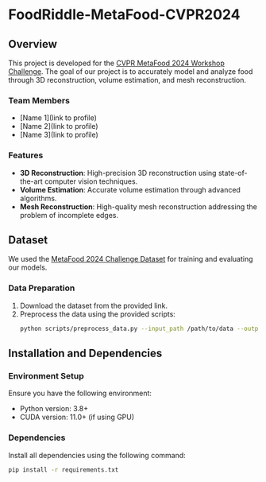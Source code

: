 # FoodRiddle-MetaFood-CVPR2024

## Overview
This project is developed for the [CVPR MetaFood 2024 Workshop Challenge](https://sites.google.com/view/cvpr-metafood-2024/challenge). The goal of our project is to accurately model and analyze food through 3D reconstruction, volume estimation, and mesh reconstruction.

### Team Members
- [Name 1](link to profile)
- [Name 2](link to profile)
- [Name 3](link to profile)

### Features
- **3D Reconstruction**: High-precision 3D reconstruction using state-of-the-art computer vision techniques.
- **Volume Estimation**: Accurate volume estimation through advanced algorithms.
- **Mesh Reconstruction**: High-quality mesh reconstruction addressing the problem of incomplete edges.

## Dataset
We used the [MetaFood 2024 Challenge Dataset](https://sites.google.com/view/cvpr-metafood-2024/challenge) for training and evaluating our models.

### Data Preparation
1. Download the dataset from the provided link.
2. Preprocess the data using the provided scripts:
    ```bash
    python scripts/preprocess_data.py --input_path /path/to/data --output_path /path/to/preprocessed_data
    ```

## Installation and Dependencies
### Environment Setup
Ensure you have the following environment:
- Python version: 3.8+
- CUDA version: 11.0+ (if using GPU)

### Dependencies
Install all dependencies using the following command:
```bash
pip install -r requirements.txt
